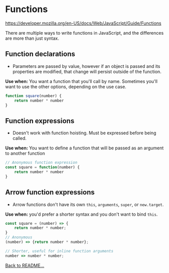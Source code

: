 # Functions

<https://developer.mozilla.org/en-US/docs/Web/JavaScript/Guide/Functions>

There are multiple ways to write functions in JavaScript, and the differences are more than just syntax.

## Function declarations

- Parameters are passed by value, however if an object is passed and its properties are modified, that change will persist outside of the function.

**Use when:** You want a function that you'll call by name. Sometimes you'll want to use the other options, depending on the use case.

```javascript
function square(number) {
    return number * number
}
```

## Function expressions

- Doesn't work with function hoisting. Must be expressed before being called.

**Use when:** You want to define a function that will be passed as an argument to another function

```javascript
// Anonymous function expression
const square = function(number) {
    return number * number
}
```

## Arrow function expressions

- Arrow functions don't have its own `this`, `arguments`, `super`, or `new.target`.

**Use when:** you'd prefer a shorter syntax and you don't want to bind `this`.

```javascript
const square = (number) => {
    return number * number;
}
// Anonymous
(number) => {return number * number};

// Shorter, useful for inline function arguments
number => number * number;
```

[Back to README...](README.md#functions)
